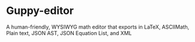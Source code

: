 # Guppy-editor
A human-friendly, WYSIWYG math editor that exports in LaTeX, ASCIIMath, Plain text, JSON AST, JSON Equation List, and XML
